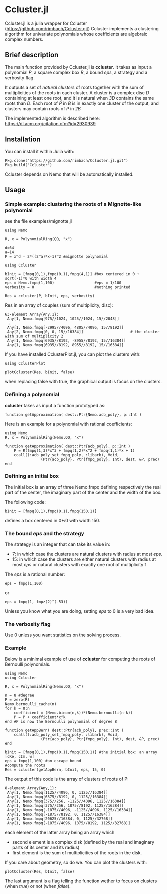 # Ccluster.jl

Ccluster.jl is a julia wrapper for Ccluster (https://github.com/rimbach/Ccluster.git)
Ccluster implements a clustering algorithm for univariate polynomials whose
coefficients are algebraic complex numbers.

## Brief description

The main function provided by Ccluster.jl is **ccluster**.
It takes as input
a polynomial *P*, 
a square complex box *B*, 
a bound *eps*, 
a strategy and
a verbosity flag.

It outputs a set of *natural clusters* of roots together with the sum of multiplicities
of the roots in each cluster.
A cluster is a complex disc *D* containing at least one root, 
and it is natural when *3D* contains the same roots
than *D*.
Each root of *P* in *B* is in exactly one cluster of the output, and clusters may contain
roots of *P* in *2B*

The implemented algorithm is described here:
https://dl.acm.org/citation.cfm?id=2930939

## Installation

You can install it within Julia with:

```
Pkg.clone("https://github.com/rimbach/Ccluster.jl.git")
Pkg.build("Ccluster")
```
Ccluster depends on Nemo that will be automatically installed.

## Usage

### Simple example: clustering the roots of a Mignotte-like polynomial
see the file examples/mignotte.jl
```
using Nemo

R, x = PolynomialRing(QQ, "x")

d=64
a=14
P = x^d - 2*((2^a)*x-1)^2 #mignotte polynomial

using Ccluster

bInit = [fmpq(0,1),fmpq(0,1),fmpq(4,1)] #box centered in 0 + sqrt(-1)*0 with width 4
eps = Nemo.fmpq(1,100)                  #eps = 1/100
verbosity = 0                           #nothing printed

Res = ccluster(P, bInit, eps, verbosity)
```
Res in an array of couples (sum of multiplicity, disc):
```
63-element Array{Any,1}:
 Any[1, Nemo.fmpq[975//1024, 1025//1024, 15//2048]]      
 ⋮                                                      
 Any[1, Nemo.fmpq[-2995//4096, 4805//4096, 15//8192]] 
 Any[2, Nemo.fmpq[0, 0, 15//16384]]                     # the cluster with sum of multiplicity 2
 Any[1, Nemo.fmpq[6935//8192, -8955//8192, 15//16384]]
 Any[1, Nemo.fmpq[6935//8192, 8955//8192, 15//16384]]
```
If you have installed CclusterPlot.jl, you can plot the clusters with:
```
using CclusterPlot

plotCcluster(Res, bInit, false)
```
when replacing false with true, the graphical output is focus on the clusters.

### Defining a polynomial
**ccluster** takes as input a function prototyped as:
```
function getApproximation( dest::Ptr{Nemo.acb_poly}, p::Int )
```

Here is an example for a polynomial with rational coefficients:
```
using Nemo
R, x = PolynomialRing(Nemo.QQ, "x")

function getApproximation( dest::Ptr{acb_poly}, p::Int )
    P = R(fmpq(1,3)*x^3 + fmpq(1,2)*x^2 + fmpq(1,1)*x + 1)
    ccall((:acb_poly_set_fmpq_poly, :libarb), Void,
                (Ptr{acb_poly}, Ptr{fmpq_poly}, Int), dest, &P, prec)
end
```

### Defining an initial box  
The initial box is an array of three Nemo.fmpq defining respectively
the real part of the center,
the imaginary part of the center and
the width of the box.

The following code:
```
bInit = [fmpq(0,1),fmpq(0,1),fmpq(150,1)]
```
defines a box centered in 0+*i*0 with width 150.

### The bound *eps* and the strategy
The strategy is an integer that can take its value in:
* 7: in which case the clusters are natural clusters with radius at most *eps*.
* 15: in which case the clusters are either 
  natural clusters with radius at most *eps* 
  or natural clusters with exactly one root of multiplicity 1. 

The *eps* is a rational number:
```
eps = fmpq(1,100)
```
or
```
eps = fmpq(1, fmpz(2)^(-53))
```

Unless you know what you are doing, setting *eps* to 0 is a very bad idea.

### The verbosity flag
Use 0 unless you want statistics on the solving process.

### Example
Below is a minimal example of use of **ccluster** for computing the 
roots of Bernoulli polynomials.

```
using Nemo
using Ccluster

R, x = PolynomialRing(Nemo.QQ, "x")

n = 8 #degree
P = zero(R)
Nemo.bernoulli_cache(n)
for k = 0:n
    coefficient = (Nemo.binom(n,k))*(Nemo.bernoulli(n-k))
    P = P + coefficient*x^k
end #P is now the Bernoulli polynomial of degree 8

function getAppBern( dest::Ptr{acb_poly}, prec::Int )
    ccall((:acb_poly_set_fmpq_poly, :libarb), Void,
                (Ptr{acb_poly}, Ptr{fmpq_poly}, Int), dest, &P, prec)
end

bInit = [fmpq(0,1),fmpq(0,1),fmpq(150,1)] #the initial box: an array [cRe, cIm, w]
eps = fmpq(1,100) #an escape bound
#compute the roots    
Res = ccluster(getAppBern, bInit, eps, 15, 0)
``` 

The output of this code is the array of clusters of roots of P:
```
8-element Array{Any,1}:
 Any[1, Nemo.fmpq[1125//4096, 0, 1125//16384]]           
 Any[1, Nemo.fmpq[6375//8192, 0, 1125//16384]]           
 Any[1, Nemo.fmpq[375//256, -1125//4096, 1125//16384]]   
 Any[1, Nemo.fmpq[375//256, 1875//8192, 1125//16384]]    
 Any[1, Nemo.fmpq[-1875//4096, -1125//4096, 1125//16384]]
 Any[1, Nemo.fmpq[-1875//8192, 0, 1125//16384]]          
 Any[1, Nemo.fmpq[20625//16384, 0, 1125//32768]]         
 Any[1, Nemo.fmpq[-1875//4096, 1875//8192, 1125//32768]]
```
each element of the latter array being an array which
* second element is a complex disk (defined by the real and
imaginary parts of its center and its radius)
* first element is the sum of multiplicities of the roots in the disk.

If you care about geometry, so do we. You can plot the clusters with:
```
plotCcluster(Res, bInit, false)
```
The last argument is a flag telling the function wether to focus 
on clusters (when *true*) or not (when *false*).
